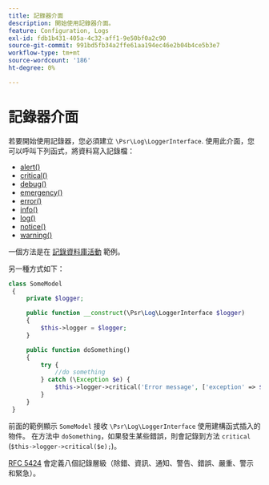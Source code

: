 ```yaml
---
title: 記錄器介面
description: 開始使用記錄器介面。
feature: Configuration, Logs
exl-id: fdb1b431-405a-4c32-aff1-9e50bf0a2c90
source-git-commit: 991bd5fb34a2ffe61aa194ec46e2b04b4ce5b3e7
workflow-type: tm+mt
source-wordcount: '186'
ht-degree: 0%

---
```


# 記錄器介面

若要開始使用記錄器，您必須建立 `\Psr\Log\LoggerInterface`. 使用此介面，您可以呼叫下列函式，將資料寫入記錄檔：

- [alert()](https://github.com/php-fig/log/blob/master/src/LoggerInterface.php#L43)
- [critical()](https://github.com/php-fig/log/blob/master/src/LoggerInterface.php#L55)
- [debug()](https://github.com/php-fig/log/blob/master/src/LoggerInterface.php#L111)
- [emergency()](https://github.com/php-fig/log/blob/master/src/LoggerInterface.php#L30)
- [error()](https://github.com/php-fig/log/blob/master/src/LoggerInterface.php#L66)
- [info()](https://github.com/php-fig/log/blob/master/src/LoggerInterface.php#L101)
- [log()](https://github.com/php-fig/log/blob/master/src/LoggerInterface.php#L122)
- [notice()](https://github.com/php-fig/log/blob/master/src/LoggerInterface.php#L89)
- [warning()](https://github.com/php-fig/log/blob/master/src/LoggerInterface.php#L79)

一個方法是在 [記錄資料庫活動](../logs/database-activity.md) 範例。

另一種方式如下：

```php
class SomeModel
 {
     private $logger;

     public function __construct(\Psr\Log\LoggerInterface $logger)
     {
         $this->logger = $logger;
     }

     public function doSomething()
     {
         try {
             //do something
         } catch (\Exception $e) {
             $this->logger->critical('Error message', ['exception' => $e]);
         }
     }
 }
```

前面的範例顯示 `SomeModel` 接收 `\Psr\Log\LoggerInterface` 使用建構函式插入的物件。 在方法中 `doSomething`，如果發生某些錯誤，則會記錄到方法 `critical` (`$this->logger->critical($e);`)。

[RFC 5424](https://datatracker.ietf.org/doc/html/rfc5424) 會定義八個記錄層級（除錯、資訊、通知、警告、錯誤、嚴重、警示和緊急）。
